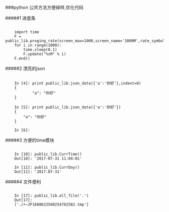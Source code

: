 ###python 公共方法方便掉样,优化代码

#####1 进度条
<pre><code>
    import time
    F = public_lib.proging_rate(screen_max=1000,screen_name='1000M',rate_symbol='#')
    for i in range(1000):
        time.sleep(0.1)
        F.update("%sM" % i)
    F.end()
</code></pre>    

#####2 漂亮的json    
<pre><code>
    In [4]: print public_lib.json_data({'a':'你好'},indent=8)
    {
            "a": "你好"
    }
    
    In [5]: print public_lib.json_data({'a':'你好'})
    {
        "a": "你好"
    }
    
    In [6]: 
</code></pre>

#####3 方便的time模块
<pre><code>
    In [10]: public_lib.CurrTime()
    Out[10]: '2017-07-31 11:04:01'
    
    In [11]: public_lib.CurrDay()
    Out[11]: '2017-07-31'
</code></pre>

#####4 文件便利
<pre><code>
    In [17]: public_lib.all_file('.')
    Out[17]: 
    ['./+~JF1688623560254782582.tmp']
</code></pre>
